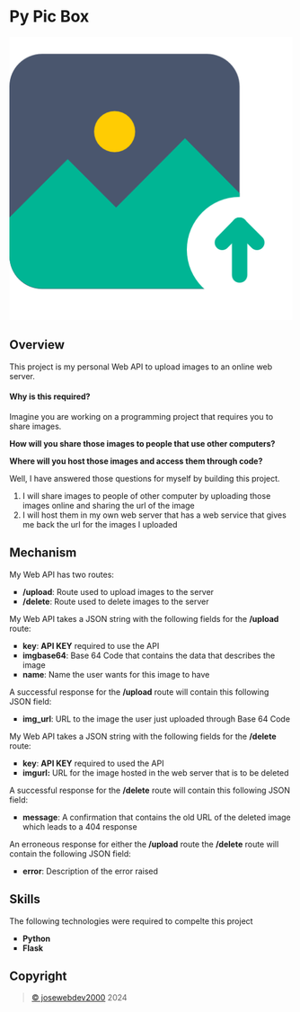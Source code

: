 # Py Pic Box
<div align="center">
<img src="photo.png" alt="Py Pic Icon" width="700">
</div>

## Overview

<div>
    <p>This project is my personal Web API to upload images to an online web server.</p>
    <h4>Why is this required?</h4>
    <p>Imagine you are working on a programming project that requires you to share images.</p>
    <p><b>How will you share those images to people that use other computers?</b></p>
    <p><b>Where will you host those images and access them through code?</b></p>
    <p>Well, I have answered those questions for myself by building this project.</p>
    <ol>
        <li>I will share images to people of other computer by uploading those images online and sharing the url of the image</li>
        <li>I will host them in my own web server that has a web service that gives me back the url for the images I uploaded</li>
    </ol>
</div>

## Mechanism
<div>
    <p>My Web API has two routes:</p>
    <ul style="list-style-type: square;">
        <li><b>/upload</b>: Route used to upload images to the server</li>
        <li><b>/delete</b>: Route used to delete images to the server</li>
    </ul>
    <p>My Web API takes a JSON string with the following fields for the <b>/upload</b> route:</p>
    <ul style="list-style-type: square;">
        <li><b>key</b>: <b>API KEY</b> required to use the API</li>
        <li><b>imgbase64</b>: Base 64 Code that contains the data that describes the image</li>
        <li><b>name</b>: Name the user wants for this image to have</li>
    </ul>
    <p>A successful response for the <b>/upload</b> route will contain this following JSON field:</p>
    <ul style="list-style-type: square;">
        <li><b>img_url</b>: URL to the image the user just uploaded through Base 64 Code</li>
    </ul>
    <p>My Web API takes a JSON string with the following fields for the <b>/delete</b> route:</p>
    <ul style="list-style-type: square;">
        <li><b>key</b>: <b>API KEY</b> required to used the API</li>
        <li><b>imgurl:</b> URL for the image hosted in the web server that is to be deleted</li>
    </ul>
    <p>A successful response for the <b>/delete</b> route will contain this following JSON field:</p>
    <ul style="list-style-type: square;">
        <li><b>message</b>: A confirmation that contains the old URL of the deleted image which leads to a 404 response</li>
    </ul>
    <p>An erroneous response for either the <b>/upload</b> route the <b>/delete</b> route will contain the following JSON field:</p>
    <ul style="list-style-type: square;">
        <li><b>error</b>: Description of the error raised</li>
    </ul>
</div>

## Skills
<div>
    <p>The following technologies were required to compelte this project</p>
    <ul style="list-style-type: square;">
        <li><b>Python</b></li>
        <li><b>Flask</b></li>
    </ul>
</div>

## Copyright
<div>
    <blockquote>
        <a href="https://github.com/josewebdev2000">&copy; josewebdev2000</a> 2024
    </blockquote>
</div>